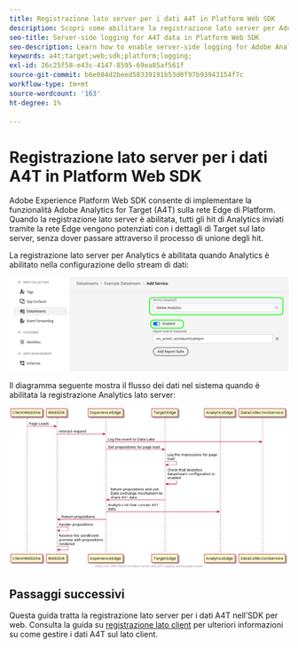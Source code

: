 ```yaml
---
title: Registrazione lato server per i dati A4T in Platform Web SDK
description: Scopri come abilitare la registrazione lato server per Adobe Analytics for Target (A4T) utilizzando l’SDK web di Experienci Platform.
seo-title: Server-side logging for A4T data in Platform Web SDK
seo-description: Learn how to enable server-side logging for Adobe Analytics for Target (A4T) using the Experience Platform Web SDK.
keywords: a4t;target;web;sdk;platform;logging;
exl-id: 26c25f58-e43c-4147-8595-69ea85af561f
source-git-commit: b6e084d2beed58339191b53d0f97b93943154f7c
workflow-type: tm+mt
source-wordcount: '163'
ht-degree: 1%

---
```


# Registrazione lato server per i dati A4T in Platform Web SDK

Adobe Experience Platform Web SDK consente di implementare la funzionalità Adobe Analytics for Target (A4T) sulla rete Edge di Platform. Quando la registrazione lato server è abilitata, tutti gli hit di Analytics inviati tramite la rete Edge vengono potenziati con i dettagli di Target sul lato server, senza dover passare attraverso il processo di unione degli hit.

La registrazione lato server per Analytics è abilitata quando Analytics è abilitato nella configurazione dello stream di dati:

![Configurazione dello stream di dati di Analytics abilitata](../assets/enable-analytics-datastream.png)

Il diagramma seguente mostra il flusso dei dati nel sistema quando è abilitata la registrazione Analytics lato server:

![Flusso di registrazione lato server](../assets/analytics-server-side-logging.png)

## Passaggi successivi

Questa guida tratta la registrazione lato server per i dati A4T nell’SDK per web. Consulta la guida su [registrazione lato client](./client-side.md) per ulteriori informazioni su come gestire i dati A4T sul lato client.
